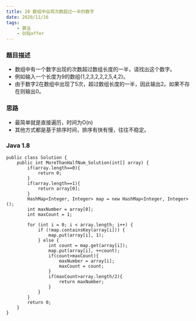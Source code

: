 ```yaml
---
title: 28 数组中出现次数超过一半的数字
date: 2020/11/16
tags: 
    - 算法
    - 剑指offer
---
```


### 题目描述
- 数组中有一个数字出现的次数超过数组长度的一半，请找出这个数字。
- 例如输入一个长度为9的数组{1,2,3,2,2,2,5,4,2}。
- 由于数字2在数组中出现了5次，超过数组长度的一半，因此输出2。如果不存在则输出0。
<!-- more -->

### 思路
- 最简单就是直接遍历，时间为O(n)
- 其他方式都是基于排序时间，排序有快有慢，往往不稳定。
### Java 1.8

```
public class Solution {
    public int MoreThanHalfNum_Solution(int[] array) {
        if(array.length==0){
            return 0;
        }
        if(array.length==1){
            return array[0];
        }
        HashMap<Integer, Integer> map = new HashMap<Integer, Integer>();
        int maxNumber = array[0];
        int maxCount = 1;

        for (int i = 0; i < array.length; i++) {
            if (!map.containsKey(array[i])) {
                map.put(array[i], 1);
            } else {
                int count = map.get(array[i]);
                map.put(array[i], ++count);
                if(count>maxCount){
                    maxNumber = array[i];
                    maxCount = count;
                }
                if(maxCount>array.length/2){
                    return maxNumber;
                }
            }
        }
        return 0;
    }
}
```